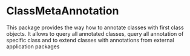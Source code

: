 # ClassMetaAnnotation
This package provides the way how to annotate classes with first class objects. 
It allows to query all annotated classes, query all annotation of specific class and to extend classes with annotations from external application packages
